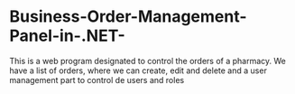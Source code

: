 # Business-Order-Management-Panel-in-.NET-
This is a web program designated to control the orders of a pharmacy. We have a list of orders, where we can create, edit and delete and a user management part to control de users and roles
